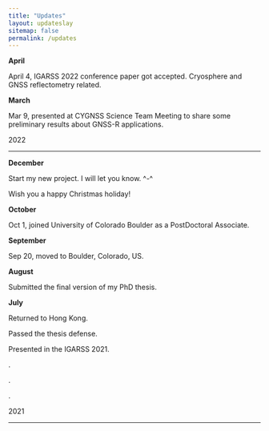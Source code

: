 ```yaml
---
title: "Updates"
layout: updateslay
sitemap: false
permalink: /updates
---
```

**April**

April 4, IGARSS 2022 conference paper got accepted. Cryosphere and GNSS reflectometry related.

**March**

Mar 9, presented at CYGNSS Science Team Meeting to share some preliminary results about GNSS-R applications.

2022 

---

**December**

Start my new project. I will let you know. ^-^ 

Wish you a happy Christmas holiday!

**October**

Oct 1, joined University of Colorado Boulder as a PostDoctoral Associate.

**September**

Sep 20, moved to Boulder, Colorado, US.

**August**

Submitted the final version of my PhD thesis. 

**July**

Returned to Hong Kong.

Passed the thesis defense.

Presented in the IGARSS 2021.

.

.

.

2021

---
